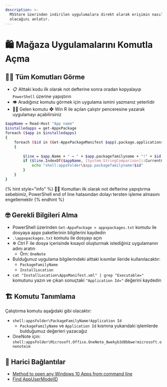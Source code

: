 ```yaml
---
description: >-
  MSStore üzerinden indirilen uygulumalara direkt olarak erişimin nasıl
  olacağını anlatır.
---
```


# 🛍️ Mağaza Uygulamalarını Komutla Açma

## 👨‍💻 Tüm Komutları Görme

* 📋 Alttaki kodu ilk olarak not defterine sonra oradan kopyalayıp `PowerShell` üzerine yapıştırın
* 👁️ Aradığınız komutu görmek için uygulama ismini yazmanız yeterlidir
* 👨‍💻 Gelen komutu ❖ Win R ile açılan çalıştır penceresine yazarak uygulamayı açabilirsiniz

```bash
$appName = Read-Host "App name"
$installedapps = get-AppxPackage
foreach ($app in $installedapps)
{
    foreach ($id in (Get-AppxPackageManifest $app).package.applications.application.id)
    {
        
        $line = $app.Name + " = " + $app.packagefamilyname + "!" + $id
        if ($line.IndexOf($appName, [System.StringComparison]::CurrentCultureIgnoreCase) -ge 0) {
            echo "shell:appsFolder\$app.packagefamilyname!$id" 
        }
    }
}
```

{% hint style="info" %}
‍🧙‍♂ Komutları ilk olarak not defterine yapıştırma sebebimiz, PowerShell end of line hatasından dolayı tersten işleme almasını engellemektir
{% endhint %}

## 🤓 Gerekli Bilgileri Alma

* PowerShell üzerinden `Get-AppxPackage > appxpackages.txt` komutu ile dosyaya appx paketlerinin bilgilerini kaydedin
* `.\appxpackages.txt` komutu ile dosyayı açın
* ✲ Ctrl F ile dosya içerisinde kısayol oluşturmak istediğiniz uygulamanın adını aratın
  * Örn: `OneNote`
* Bulduğunuz uygulama bilgilerindeki alttaki kısımlar ileride kullanılacaktır:
  * `PackageFamilyName`
  * `InstallLocation`
* `cat "InstallLocation\AppxManifest.xml" | grep "Executable="`  komutunu yazın ve çıkan sonuçtaki `"Application Id="` değerini kaydedin

## 🏗️ Komutu Tanımlama

Çalıştırma komutu aşağıdaki gibi olacaktır:

* `shell:appsFolder\PackageFamilyName!Application Id`
  * `PackageFamilyName` ve `Application Id` kısmına yukarıdaki işlemlerde bulduğumuz değerleri yazacağız
* OneNote için: `shell:appsFolder\Microsoft.Office.OneNote_8wekyb3d8bbwe!microsoft.onenoteim`

## 🔗 Harici Bağlantılar

* [Method to open any Windows 10 Apps from command line](https://www.tenforums.com/software-apps/57000-method-open-any-windows-10-apps-command-line.html)
* [Find AppUserModelID](https://jcutrer.com/windows/find-aumid)

